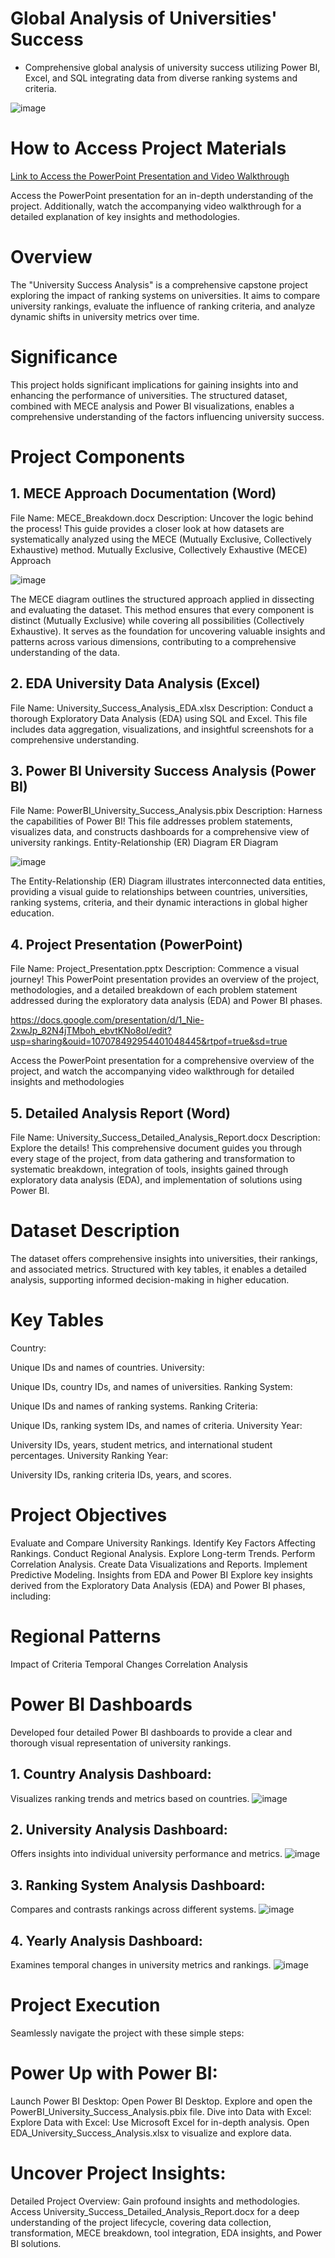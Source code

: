 # Global Analysis of Universities' Success
- Comprehensive global analysis of university success utilizing Power BI, Excel, and SQL integrating data from diverse ranking systems and criteria.

![image](https://github.com/user-attachments/assets/c15419b7-2d7d-4a10-835f-71ebc0f8665f)

# How to Access Project Materials

[Link to Access the PowerPoint Presentation and Video Walkthrough](https://docs.google.com/presentation/d/1_Nie-2xwJp_82N4jTMboh_ebvtKNo8oI/edit?usp=sharing&ouid=107078492954401048445&rtpof=true&sd=true)

Access the PowerPoint presentation for an in-depth understanding of the project. Additionally, watch the accompanying video walkthrough for a detailed explanation of key insights and methodologies.

# Overview
The "University Success Analysis" is a comprehensive capstone project exploring the impact of ranking systems on universities. It aims to compare university rankings, evaluate the influence of ranking criteria, and analyze dynamic shifts in university metrics over time.

# Significance
This project holds significant implications for gaining insights into and enhancing the performance of universities. The structured dataset, combined with MECE analysis and Power BI visualizations, enables a comprehensive understanding of the factors influencing university success.

# Project Components
## 1. MECE Approach Documentation (Word)
File Name: MECE_Breakdown.docx
Description: Uncover the logic behind the process! This guide provides a closer look at how datasets are systematically analyzed using the MECE (Mutually Exclusive, Collectively Exhaustive) method.
Mutually Exclusive, Collectively Exhaustive (MECE) Approach

![image](https://github.com/user-attachments/assets/ed923169-a6e3-49f3-b695-b6fa965ce7b0)

The MECE diagram outlines the structured approach applied in dissecting and evaluating the dataset. This method ensures that every component is distinct (Mutually Exclusive) while covering all possibilities (Collectively Exhaustive). It serves as the foundation for uncovering valuable insights and patterns across various dimensions, contributing to a comprehensive understanding of the data.

## 2. EDA University Data Analysis (Excel)
File Name: University_Success_Analysis_EDA.xlsx
Description: Conduct a thorough Exploratory Data Analysis (EDA) using SQL and Excel. This file includes data aggregation, visualizations, and insightful screenshots for a comprehensive understanding.

## 3. Power BI University Success Analysis (Power BI)
File Name: PowerBI_University_Success_Analysis.pbix
Description: Harness the capabilities of Power BI! This file addresses problem statements, visualizes data, and constructs dashboards for a comprehensive view of university rankings.
Entity-Relationship (ER) Diagram
ER Diagram

![image](https://github.com/user-attachments/assets/6c19a3c7-e4e4-4fdb-8a1f-018a27a83856)

The Entity-Relationship (ER) Diagram illustrates interconnected data entities, providing a visual guide to relationships between countries, universities, ranking systems, criteria, and their dynamic interactions in global higher education.

## 4. Project Presentation (PowerPoint)
File Name: Project_Presentation.pptx
Description: Commence a visual journey! This PowerPoint presentation provides an overview of the project, methodologies, and a detailed breakdown of each problem statement addressed during the exploratory data analysis (EDA) and Power BI phases.

https://docs.google.com/presentation/d/1_Nie-2xwJp_82N4jTMboh_ebvtKNo8oI/edit?usp=sharing&ouid=107078492954401048445&rtpof=true&sd=true

Access the PowerPoint presentation for a comprehensive overview of the project, and watch the accompanying video walkthrough for detailed insights and methodologies

## 5. Detailed Analysis Report (Word)
File Name: University_Success_Detailed_Analysis_Report.docx
Description: Explore the details! This comprehensive document guides you through every stage of the project, from data gathering and transformation to systematic breakdown, integration of tools, insights gained through exploratory data analysis (EDA), and implementation of solutions using Power BI.

# Dataset Description
The dataset offers comprehensive insights into universities, their rankings, and associated metrics. Structured with key tables, it enables a detailed analysis, supporting informed decision-making in higher education.

# Key Tables
Country:

Unique IDs and names of countries.
University:

Unique IDs, country IDs, and names of universities.
Ranking System:

Unique IDs and names of ranking systems.
Ranking Criteria:

Unique IDs, ranking system IDs, and names of criteria.
University Year:

University IDs, years, student metrics, and international student percentages.
University Ranking Year:

University IDs, ranking criteria IDs, years, and scores.

# Project Objectives
Evaluate and Compare University Rankings.
Identify Key Factors Affecting Rankings.
Conduct Regional Analysis.
Explore Long-term Trends.
Perform Correlation Analysis.
Create Data Visualizations and Reports.
Implement Predictive Modeling.
Insights from EDA and Power BI
Explore key insights derived from the Exploratory Data Analysis (EDA) and Power BI phases, including:

# Regional Patterns
Impact of Criteria
Temporal Changes
Correlation Analysis

# Power BI Dashboards
Developed four detailed Power BI dashboards to provide a clear and thorough visual representation of university rankings.

## 1. Country Analysis Dashboard:
Visualizes ranking trends and metrics based on countries.
![image](https://github.com/user-attachments/assets/a5fc71c7-9f10-457c-91ef-7d0ab622b445)

## 2. University Analysis Dashboard:
Offers insights into individual university performance and metrics.
![image](https://github.com/user-attachments/assets/4cb4abf8-d80a-46b2-9fbd-925a0676a9ee)

## 3. Ranking System Analysis Dashboard:
Compares and contrasts rankings across different systems.
![image](https://github.com/user-attachments/assets/a45d559e-4d9e-48bb-9a8b-1889bb1ad50f)

## 4. Yearly Analysis Dashboard:
Examines temporal changes in university metrics and rankings.
![image](https://github.com/user-attachments/assets/a13486e6-b599-45cf-b3d9-7bc550b5930f)

# Project Execution
Seamlessly navigate the project with these simple steps:

# Power Up with Power BI:
Launch Power BI Desktop:
Open Power BI Desktop.
Explore and open the PowerBI_University_Success_Analysis.pbix file.
Dive into Data with Excel:
Explore Data with Excel:
Use Microsoft Excel for in-depth analysis.
Open EDA_University_Success_Analysis.xlsx to visualize and explore data.

# Uncover Project Insights:
Detailed Project Overview:
Gain profound insights and methodologies.
Access University_Success_Detailed_Analysis_Report.docx for a deep understanding of the project lifecycle, covering data collection, transformation, MECE breakdown, tool integration, EDA insights, and Power BI solutions.
